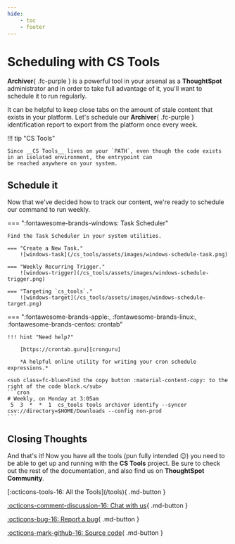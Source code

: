 ```yaml
---
hide:
    - toc
    - footer
---
```


# Scheduling with __CS Tools__

__Archiver__{ .fc-purple } is a powerful tool in your arsenal as a __ThoughtSpot__ administrator and in order to take
full advantage of it, you'll want to schedule it to run regularly.

It can be helpful to keep close tabs on the amount of stale content that exists in your platform. Let's schedule our
__Archiver__{ .fc-purple } identification report to export from the platform once every week.

!!! tip "CS Tools"

    Since __CS Tools__ lives on your `PATH`, even though the code exists in an isolated environment, the entrypoint can
    be reached anywhere on your system.


## Schedule it

Now that we've decided how to track our content, we're ready to schedule our command to run weekly.

=== ":fontawesome-brands-windows: Task Scheduler"

    Find the Task Scheduler in your system utilities.

    === "Create a New Task."
        ![windows-task](/cs_tools/assets/images/windows-schedule-task.png)

    === "Weekly Recurring Trigger."
        ![windows-trigger](/cs_tools/assets/images/windows-schedule-trigger.png)

    === "Targeting `cs_tools`."
        ![windows-target](/cs_tools/assets/images/windows-schedule-target.png)

=== ":fontawesome-brands-apple:, :fontawesome-brands-linux:, :fontawesome-brands-centos: crontab"

    !!! hint "Need help?"

        [https://crontab.guru][cronguru]

        *A helpful online utility for writing your cron schedule expressions.*
    
    <sub class=fc-blue>Find the copy button :material-content-copy: to the right of the code block.</sub>
    ```cron
    # Weekly, on Monday at 3:05am
     5  3  *  *  1  cs_tools tools archiver identify --syncer csv://directory=$HOME/Downloads --config non-prod
    ```


## Closing Thoughts

And that's it! Now you have all the tools (pun fully intended :wink:) you need to be able to get up and running with the
__CS Tools__ project. Be sure to check out the rest of the documentation, and also find us on __ThoughtSpot Community__.

<div class=grid-even-columns data-columns=4 markdown="block">
[:octicons-tools-16: All the Tools](/tools){ .md-button }

[:octicons-comment-discussion-16: Chat with us](https://github.com/thoughtspot/cs_tools/discussions/55){ .md-button }

[:octicons-bug-16: Report a bug](https://github.com/thoughtspot/cs_tools/issues/new/choose){ .md-button }

[:octicons-mark-github-16: Source code](https://github.com/thoughtspot/cs_tools){ .md-button }
</div>


[cronguru]: https://crontab.guru/
[schtasks]: https://docs.microsoft.com/en-us/previous-versions/orphan-topics/ws.10/cc772785(v=ws.10)?redirectedfrom=MSDN
[github-help]: https://github.com/thoughtspot/cs_tools/issues/new/choose
[search-cs_tools]: https://community.thoughtspot.com/s/global-search/cs_tools
